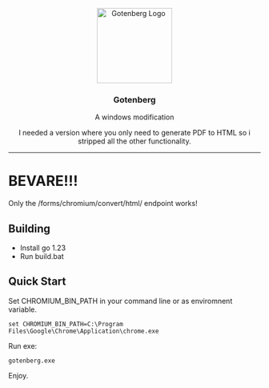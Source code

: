 <p align="center">
    <img src="https://user-images.githubusercontent.com/8983173/130322857-185831e2-f041-46eb-a17f-0a69d066c4e5.png" alt="Gotenberg Logo" width="150" height="150" />
    <h3 align="center">Gotenberg</h3>
    <p align="center">A windows modification</p>
    <p align="center">
    I needed a version where you only need to generate PDF to HTML so i stripped all the other functionality.
    </p>
</p>

---



# BEVARE!!!
Only the /forms/chromium/convert/html/ endpoint works!



## Building
- Install go 1.23
- Run build.bat

## Quick Start

Set CHROMIUM_BIN_PATH in your command line or as enviromnent variable.
```
set CHROMIUM_BIN_PATH=C:\Program Files\Google\Chrome\Application\chrome.exe
```

Run exe:
```
gotenberg.exe
```

Enjoy.
